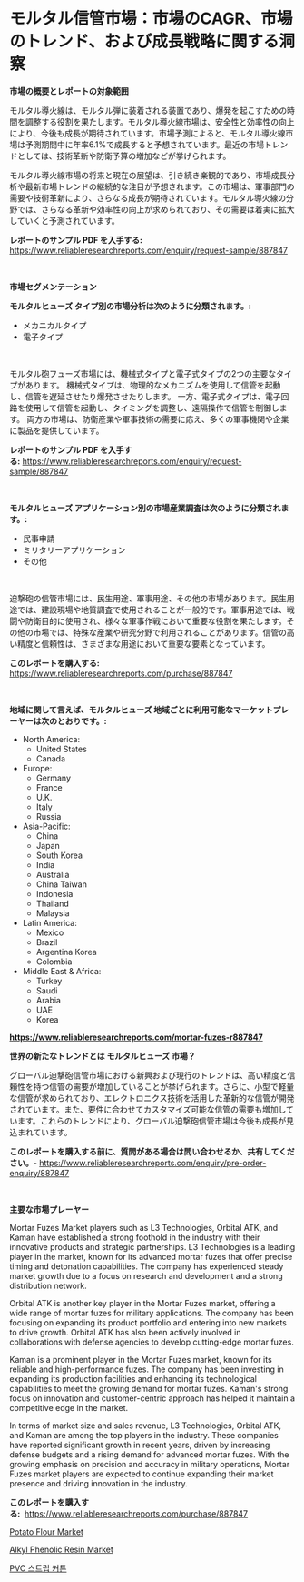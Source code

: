 <p><h1>モルタル信管市場：市場のCAGR、市場のトレンド、および成長戦略に関する洞察</h1></p><p><strong>市場の概要とレポートの対象範囲</strong></p>
<p><p>モルタル導火線は、モルタル弾に装着される装置であり、爆発を起こすための時間を調整する役割を果たします。モルタル導火線市場は、安全性と効率性の向上により、今後も成長が期待されています。市場予測によると、モルタル導火線市場は予測期間中に年率6.1%で成長すると予想されています。最近の市場トレンドとしては、技術革新や防衛予算の増加などが挙げられます。</p><p>モルタル導火線市場の将来と現在の展望は、引き続き楽観的であり、市場成長分析や最新市場トレンドの継続的な注目が予想されます。この市場は、軍事部門の需要や技術革新により、さらなる成長が期待されています。モルタル導火線の分野では、さらなる革新や効率性の向上が求められており、その需要は着実に拡大していくと予測されています。</p></p>
<p><strong>レポートのサンプル PDF を入手する:</strong> <a href="https://www.reliableresearchreports.com/enquiry/request-sample/887847">https://www.reliableresearchreports.com/enquiry/request-sample/887847</a></p>
<p>&nbsp;</p>
<p><strong>市場セグメンテーション</strong></p>
<p><strong>モルタルヒューズ タイプ別の市場分析は次のように分類されます。:</strong></p>
<p><ul><li>メカニカルタイプ</li><li>電子タイプ</li></ul></p>
<p>&nbsp;</p>
<p><p>モルタル砲フューズ市場には、機械式タイプと電子式タイプの2つの主要なタイプがあります。 機械式タイプは、物理的なメカニズムを使用して信管を起動し、信管を遅延させたり爆発させたりします。 一方、電子式タイプは、電子回路を使用して信管を起動し、タイミングを調整し、遠隔操作で信管を制御します。 両方の市場は、防衛産業や軍事技術の需要に応え、多くの軍事機関や企業に製品を提供しています。</p></p>
<p><strong>レポートのサンプル PDF を入手する:</strong>&nbsp;<a href="https://www.reliableresearchreports.com/enquiry/request-sample/887847">https://www.reliableresearchreports.com/enquiry/request-sample/887847</a></p>
<p>&nbsp;</p>
<p><strong> モルタルヒューズ アプリケーション別の市場産業調査は次のように分類されます。:</strong></p>
<p><ul><li>民事申請</li><li>ミリタリーアプリケーション</li><li>その他</li></ul></p>
<p>&nbsp;</p>
<p><p>迫撃砲の信管市場には、民生用途、軍事用途、その他の市場があります。民生用途では、建設現場や地質調査で使用されることが一般的です。軍事用途では、戦闘や防衛目的に使用され、様々な軍事作戦において重要な役割を果たします。その他の市場では、特殊な産業や研究分野で利用されることがあります。信管の高い精度と信頼性は、さまざまな用途において重要な要素となっています。</p></p>
<p><strong>このレポートを購入する:</strong>&nbsp; <a href="https://www.reliableresearchreports.com/purchase/887847">https://www.reliableresearchreports.com/purchase/887847</a></p>
<p>&nbsp;</p>
<p><strong>地域に関して言えば、モルタルヒューズ 地域ごとに利用可能なマーケットプレーヤーは次のとおりです。:</strong></p>
<p><ul>
    <li>
        North America:
        <ul>
            <li>United States</li>
            <li>Canada</li>
        </ul>
    </li>
    <li>
        Europe:
        <ul>
            <li>Germany</li>
            <li>France</li>
            <li>U.K.</li>
            <li>Italy</li>
            <li>Russia</li>
        </ul>
    </li>
    <li>
        Asia-Pacific:
        <ul>
            <li>China</li>
            <li>Japan</li>
            <li>South Korea</li>
            <li>India</li>
            <li>Australia</li>
            <li>China Taiwan</li>
            <li>Indonesia</li>
            <li>Thailand</li>
            <li>Malaysia</li>
        </ul>
    </li>
    <li>
        Latin America:
        <ul>
            <li>Mexico</li>
            <li>Brazil</li>
            <li>Argentina Korea</li>
            <li>Colombia</li>
        </ul>
    </li>
    <li>
        Middle East & Africa:
        <ul>
            <li>Turkey</li>
            <li>Saudi</li>
            <li>Arabia</li>
            <li>UAE</li>
            <li>Korea</li>
        </ul>
    </li>
    </ul></p>
<p><strong><a href="https://www.reliableresearchreports.com/mortar-fuzes-r887847">https://www.reliableresearchreports.com/mortar-fuzes-r887847</a></strong>&nbsp;</p>
<p><strong>世界の新たなトレンドとは モルタルヒューズ 市場？</strong></p>
<p><p>グローバル迫撃砲信管市場における新興および現行のトレンドは、高い精度と信頼性を持つ信管の需要が増加していることが挙げられます。さらに、小型で軽量な信管が求められており、エレクトロニクス技術を活用した革新的な信管が開発されています。また、要件に合わせてカスタマイズ可能な信管の需要も増加しています。これらのトレンドにより、グローバル迫撃砲信管市場は今後も成長が見込まれています。</p></p>
<p><strong>このレポートを購入する前に、質問がある場合は問い合わせるか、共有してください。</strong>- <a href="https://www.reliableresearchreports.com/enquiry/pre-order-enquiry/887847">https://www.reliableresearchreports.com/enquiry/pre-order-enquiry/887847</a></p>
<p>&nbsp;</p>
<p><strong>主要な市場プレーヤー</strong></p>
<p><p>Mortar Fuzes Market players such as L3 Technologies, Orbital ATK, and Kaman have established a strong foothold in the industry with their innovative products and strategic partnerships. L3 Technologies is a leading player in the market, known for its advanced mortar fuzes that offer precise timing and detonation capabilities. The company has experienced steady market growth due to a focus on research and development and a strong distribution network.</p><p>Orbital ATK is another key player in the Mortar Fuzes market, offering a wide range of mortar fuzes for military applications. The company has been focusing on expanding its product portfolio and entering into new markets to drive growth. Orbital ATK has also been actively involved in collaborations with defense agencies to develop cutting-edge mortar fuzes.</p><p>Kaman is a prominent player in the Mortar Fuzes market, known for its reliable and high-performance fuzes. The company has been investing in expanding its production facilities and enhancing its technological capabilities to meet the growing demand for mortar fuzes. Kaman's strong focus on innovation and customer-centric approach has helped it maintain a competitive edge in the market.</p><p>In terms of market size and sales revenue, L3 Technologies, Orbital ATK, and Kaman are among the top players in the industry. These companies have reported significant growth in recent years, driven by increasing defense budgets and a rising demand for advanced mortar fuzes. With the growing emphasis on precision and accuracy in military operations, Mortar Fuzes market players are expected to continue expanding their market presence and driving innovation in the industry.</p></p>
<p><strong>このレポートを購入する:</strong>&nbsp;&nbsp;<a href="https://www.reliableresearchreports.com/purchase/887847">https://www.reliableresearchreports.com/purchase/887847</a></p>
<p><p><a href="https://github.com/Airanohannonzb68e5pb53oc1/Market-Research-Report-List-1/blob/main/potato-flour-market.md">Potato Flour Market</a></p><p><a href="https://artistic-helicopter-ca9.notion.site/Alkyl-Phenolic-Resin-Market-Insights-Market-Players-and-Forecast-Till-2031-fd91850144504f02a28f5a9b5e3f4527">Alkyl Phenolic Resin Market</a></p><p><a href="https://github.com/JeromeRtyau89966/Market-Research-Report-List-1/blob/main/808653817602.md">PVC 스트립 커튼</a></p></p>